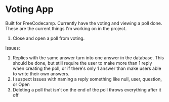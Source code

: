 # Voting App

Built for FreeCodecamp. Currently have the voting and viewing a poll done. These are the current things I'm working on in the project. 

1. Close and open a poll from voting.

Issues:
1. Replies with the same answer turn into one answer in the database. This should be done, but still require the user to make more than 1 reply when creating the poll, or if there's only 1 answer than make users able to write their own answers.
2. I suspect issues with  naming a reply something like null, user, question, or Open
3. Deleting a poll  that isn't on  the end of the poll throws everything after it off